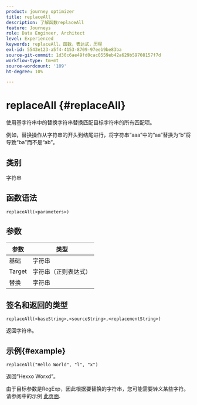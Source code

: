 ```yaml
---
product: journey optimizer
title: replaceAll
description: 了解函数replaceAll
feature: Journeys
role: Data Engineer, Architect
level: Experienced
keywords: replaceAll，函数，表达式，历程
exl-id: 5543e123-a5f4-4153-8709-97eeb9be83ba
source-git-commit: 1d30c6ae49fd0cac0559eb42a629b59708157f7d
workflow-type: tm+mt
source-wordcount: '109'
ht-degree: 10%

---
```


# replaceAll {#replaceAll}

使用基字符串中的替换字符串替换匹配目标字符串的所有匹配项。

例如，替换操作从字符串的开头到结尾进行，将字符串“aaa”中的“aa”替换为“b”将导致“ba”而不是“ab”。

## 类别

字符串

## 函数语法

`replaceAll(<parameters>)`

## 参数

| 参数 | 类型 |
|-----------|--------------|
| 基础 | 字符串 |
| Target | 字符串（正则表达式） |
| 替换 | 字符串 |

## 签名和返回的类型

`replaceAll(<baseString>,<sourceString>,<replacementString>)`

返回字符串。

## 示例{#example}

`replaceAll("Hello World", "l", "x")`

返回“Hexxo Worxd”。

由于目标参数是RegExp，因此根据要替换的字符串，您可能需要转义某些字符。 请参阅中的示例 [此页面](../functions/functionreplace.md#example_2).
